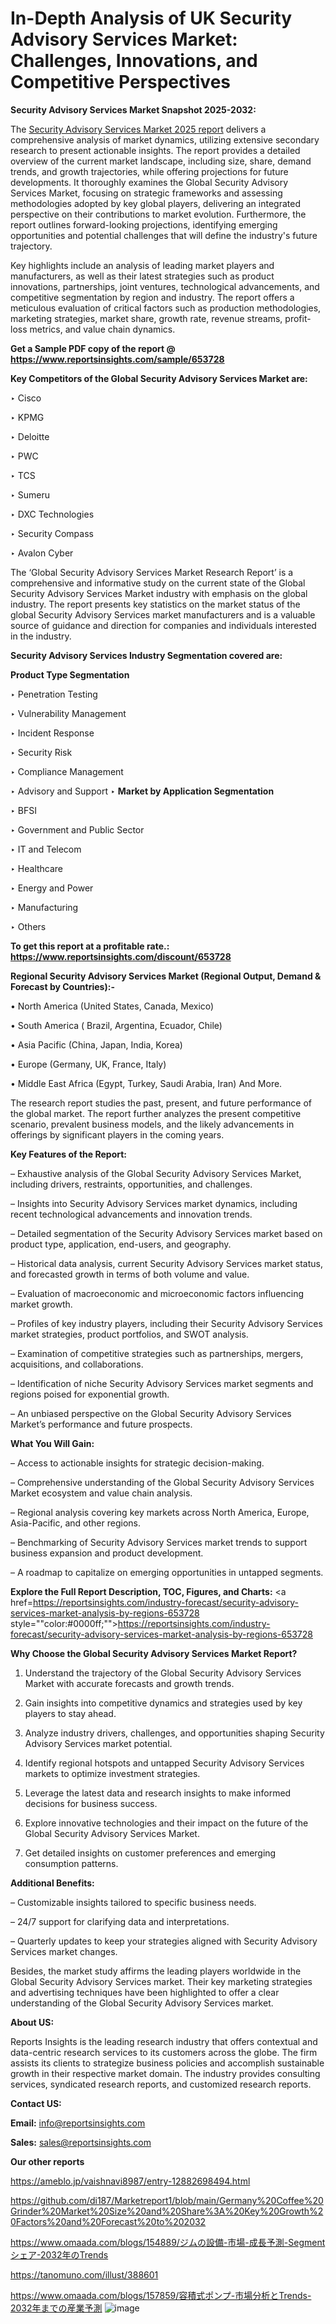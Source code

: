 # In-Depth Analysis of UK Security Advisory Services Market: Challenges, Innovations, and Competitive Perspectives

<strong>Security Advisory Services Market Snapshot 2025-2032:</strong>

The <a href=https://www.reportsinsights.com/sample/653728>Security Advisory Services Market 2025 report</a> delivers a comprehensive analysis of market dynamics, utilizing extensive secondary research to present actionable insights. The report provides a detailed overview of the current market landscape, including size, share, demand trends, and growth trajectories, while offering projections for future developments. It thoroughly examines the Global Security Advisory Services Market, focusing on strategic frameworks and assessing methodologies adopted by key global players, delivering an integrated perspective on their contributions to market evolution. Furthermore, the report outlines forward-looking projections, identifying emerging opportunities and potential challenges that will define the industry's future trajectory.

Key highlights include an analysis of leading market players and manufacturers, as well as their latest strategies such as product innovations, partnerships, joint ventures, technological advancements, and competitive segmentation by region and industry. The report offers a meticulous evaluation of critical factors such as production methodologies, marketing strategies, market share, growth rate, revenue streams, profit-loss metrics, and value chain dynamics.

<strong>Get a Sample PDF copy of the report @ <a href=https://www.reportsinsights.com/sample/653728 style=color:#0000ff;>https://www.reportsinsights.com/sample/653728</a></strong>

<strong>Key Competitors of the Global Security Advisory Services Market are:</strong>

‣ Cisco

‣ KPMG

‣ Deloitte

‣ PWC

‣ TCS

‣ Sumeru

‣ DXC Technologies

‣ Security Compass

‣ Avalon Cyber

The ‘Global Security Advisory Services Market Research Report’ is a comprehensive and informative study on the current state of the Global Security Advisory Services Market industry with emphasis on the global industry. The report presents key statistics on the market status of the global Security Advisory Services market manufacturers and is a valuable source of guidance and direction for companies and individuals interested in the industry.

<strong>Security Advisory Services Industry Segmentation covered are:</strong>

<strong>Product Type Segmentation</strong>

‣ Penetration Testing

‣ Vulnerability Management

‣ Incident Response

‣ Security Risk

‣ Compliance Management

‣ Advisory and Support
‣ 
<strong>Market by Application Segmentation</strong>

‣ BFSI

‣ Government and Public Sector

‣ IT and Telecom

‣ Healthcare

‣ Energy and Power

‣ Manufacturing

‣ Others

<strong>To get this report at a profitable rate.: <a href=https://www.reportsinsights.com/discount/653728 style=color:#0000ff;>https://www.reportsinsights.com/discount/653728</a></strong>

<strong>Regional Security Advisory Services Market (Regional Output, Demand &amp; Forecast by Countries):-</strong>

• North America (United States, Canada, Mexico)

• South America ( Brazil, Argentina, Ecuador, Chile)

• Asia Pacific (China, Japan, India, Korea)

• Europe (Germany, UK, France, Italy)

• Middle East Africa (Egypt, Turkey, Saudi Arabia, Iran) And More.

The research report studies the past, present, and future performance of the global market. The report further analyzes the present competitive scenario, prevalent business models, and the likely advancements in offerings by significant players in the coming years.

<strong>Key Features of the Report:</strong>

– Exhaustive analysis of the Global Security Advisory Services Market, including drivers, restraints, opportunities, and challenges.

– Insights into Security Advisory Services market dynamics, including recent technological advancements and innovation trends.

– Detailed segmentation of the Security Advisory Services market based on product type, application, end-users, and geography.

– Historical data analysis, current Security Advisory Services market status, and forecasted growth in terms of both volume and value.

– Evaluation of macroeconomic and microeconomic factors influencing market growth.

– Profiles of key industry players, including their Security Advisory Services market strategies, product portfolios, and SWOT analysis.

– Examination of competitive strategies such as partnerships, mergers, acquisitions, and collaborations.

– Identification of niche Security Advisory Services market segments and regions poised for exponential growth.

– An unbiased perspective on the Global Security Advisory Services Market’s performance and future prospects.

<strong>What You Will Gain:</strong>

– Access to actionable insights for strategic decision-making.

– Comprehensive understanding of the Global Security Advisory Services Market ecosystem and value chain analysis.

– Regional analysis covering key markets across North America, Europe, Asia-Pacific, and other regions.

– Benchmarking of Security Advisory Services market trends to support business expansion and product development.

– A roadmap to capitalize on emerging opportunities in untapped segments.

<strong>Explore the Full Report Description, TOC, Figures, and Charts:</strong>
<a href=https://reportsinsights.com/industry-forecast/security-advisory-services-market-analysis-by-regions-653728 style=""color:#0000ff;"">https://reportsinsights.com/industry-forecast/security-advisory-services-market-analysis-by-regions-653728</a>

<strong>Why Choose the Global Security Advisory Services Market Report?</strong>

1. Understand the trajectory of the Global Security Advisory Services Market with accurate forecasts and growth trends.

2. Gain insights into competitive dynamics and strategies used by key players to stay ahead.

3. Analyze industry drivers, challenges, and opportunities shaping Security Advisory Services market potential.

4. Identify regional hotspots and untapped Security Advisory Services markets to optimize investment strategies.

5. Leverage the latest data and research insights to make informed decisions for business success.

6. Explore innovative technologies and their impact on the future of the Global Security Advisory Services Market.

7. Get detailed insights on customer preferences and emerging consumption patterns.

<strong>Additional Benefits:</strong>

– Customizable insights tailored to specific business needs.

– 24/7 support for clarifying data and interpretations.

– Quarterly updates to keep your strategies aligned with Security Advisory Services market changes.

Besides, the market study affirms the leading players worldwide in the Global Security Advisory Services market. Their key marketing strategies and advertising techniques have been highlighted to offer a clear understanding of the Global Security Advisory Services market.

<strong><strong>About US</strong>:</strong>

Reports Insights is the leading research industry that offers contextual and data-centric research services to its customers across the globe. The firm assists its clients to strategize business policies and accomplish sustainable growth in their respective market domain. The industry provides consulting services, syndicated research reports, and customized research reports.

<strong>Contact US:</strong>

<p class=><b>Email:</b> <a href=mailto:info@reportsinsights.com>info@reportsinsights.com</a></p>
<p class=><b>Sales:</b> <a href=mailto:sales@reportsinsights.com>sales@reportsinsights.com</a></p>

<strong>Our other reports</strong>

<a href=https://ameblo.jp/vaishnavi8987/entry-12882698494.html>https://ameblo.jp/vaishnavi8987/entry-12882698494.html</a>

<a href=https://github.com/di187/Marketreport1/blob/main/Germany%20Coffee%20Grinder%20Market%20Size%20and%20Share%3A%20Key%20Growth%20Factors%20and%20Forecast%20to%202032>https://github.com/di187/Marketreport1/blob/main/Germany%20Coffee%20Grinder%20Market%20Size%20and%20Share%3A%20Key%20Growth%20Factors%20and%20Forecast%20to%202032</a>

<a href=https://www.omaada.com/blogs/154889/ジムの設備-市場-成長予測-Segmentシェア-2032年のTrends>https://www.omaada.com/blogs/154889/ジムの設備-市場-成長予測-Segmentシェア-2032年のTrends</a>

<a href=https://tanomuno.com/illust/388601>https://tanomuno.com/illust/388601</a>

<a href=https://www.omaada.com/blogs/157859/容積式ポンプ-市場分析とTrends-2032年までの産業予測>https://www.omaada.com/blogs/157859/容積式ポンプ-市場分析とTrends-2032年までの産業予測</a>
![image](https://github.com/user-attachments/assets/38d60984-eca7-4d2e-a07c-b2a0fcd68d58)
